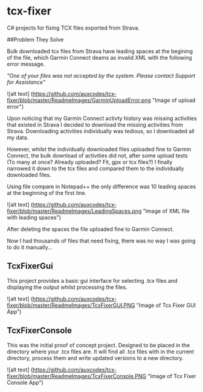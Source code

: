 # tcx-fixer

C# projects for fixing TCX files exported from Strava.

##Problem They Solve

Bulk downloaded tcx files from Strava have leading spaces at the begining of the file, which Garmin Connect deams as invalid XML with the following error message.

*"One of your files was not accepted by the system. Please contact Support for Assistance"*

![alt text] (https://github.com/auxcodes/tcx-fixer/blob/master/ReadmeImages/GarminUploadError.png "Image of upload error")

Upon noticing that my Garmin Connect activty history was missing activities that existed in Strava I decided to download the missing activities from Strava.
Downloading activities individually was tedious, so I downloaded all my data.

However, whilst the individually downloaded files uploaded fine to Garmin Connect, the bulk download of activities did not, after some upload tests (To many at once? Already uploaded? Fit, gpx or tcx files?) I finally narrowed it down to the tcx files and compared them to the individually downloaded files.

Using file compare in Notepad++ the only difference was 10 leading spaces at the beginning of the first line. 

![alt text] (https://github.com/auxcodes/tcx-fixer/blob/master/ReadmeImages/LeadingSpaces.png "Image of XML file with leading spaces")

After deleting the spaces the file uploaded fine to Garmin Connect.

Now I had thousands of files that need fixing, there was no way I was going to do it manually...

## TcxFixerGui

This project provides a basic gui interface for selecting .tcx files and displaying the output whilst processing the files.

![alt text] (https://github.com/auxcodes/tcx-fixer/blob/master/ReadmeImages/TcxFixerGUI.PNG "Image of Tcx Fixer GUI App")

## TcxFixerConsole

This was the initial proof of concept project.
Designed to be placed in the directory where your .tcx files are. 
It will find all .tcx files with in the current directory, process them and write updated versions to a new directory.

![alt text] (https://github.com/auxcodes/tcx-fixer/blob/master/ReadmeImages/TcxFixerConsole.PNG "Image of Tcx Fixer Console App")
